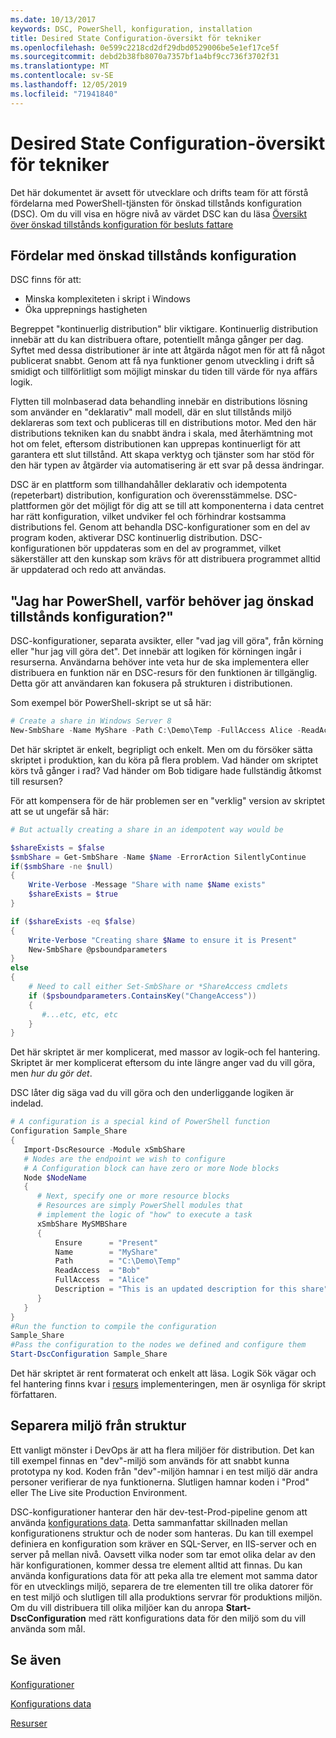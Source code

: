 ```yaml
---
ms.date: 10/13/2017
keywords: DSC, PowerShell, konfiguration, installation
title: Desired State Configuration-översikt för tekniker
ms.openlocfilehash: 0e599c2218cd2df29dbd0529006be5e1ef17ce5f
ms.sourcegitcommit: debd2b38fb8070a7357bf1a4bf9cc736f3702f31
ms.translationtype: MT
ms.contentlocale: sv-SE
ms.lasthandoff: 12/05/2019
ms.locfileid: "71941840"
---
```

# <a name="desired-state-configuration-overview-for-engineers"></a>Desired State Configuration-översikt för tekniker

Det här dokumentet är avsett för utvecklare och drifts team för att förstå fördelarna med PowerShell-tjänsten för önskad tillstånds konfiguration (DSC).
Om du vill visa en högre nivå av värdet DSC kan du läsa [Översikt över önskad tillstånds konfiguration för besluts fattare](decisionMaker.md)

## <a name="benefits-of-desired-state-configuration"></a>Fördelar med önskad tillstånds konfiguration

DSC finns för att:

- Minska komplexiteten i skript i Windows
- Öka upprepnings hastigheten

Begreppet "kontinuerlig distribution" blir viktigare.
Kontinuerlig distribution innebär att du kan distribuera oftare, potentiellt många gånger per dag.
Syftet med dessa distributioner är inte att åtgärda något men för att få något publicerat snabbt.
Genom att få nya funktioner genom utveckling i drift så smidigt och tillförlitligt som möjligt minskar du tiden till värde för nya affärs logik.

Flytten till molnbaserad data behandling innebär en distributions lösning som använder en "deklarativ" mall modell, där en slut tillstånds miljö deklareras som text och publiceras till en distributions motor.
Med den här distributions tekniken kan du snabbt ändra i skala, med återhämtning mot hot om felet, eftersom distributionen kan upprepas kontinuerligt för att garantera ett slut tillstånd.
Att skapa verktyg och tjänster som har stöd för den här typen av åtgärder via automatisering är ett svar på dessa ändringar.

DSC är en plattform som tillhandahåller deklarativ och idempotenta (repeterbart) distribution, konfiguration och överensstämmelse.
DSC-plattformen gör det möjligt för dig att se till att komponenterna i data centret har rätt konfiguration, vilket undviker fel och förhindrar kostsamma distributions fel.
Genom att behandla DSC-konfigurationer som en del av program koden, aktiverar DSC kontinuerlig distribution.
DSC-konfigurationen bör uppdateras som en del av programmet, vilket säkerställer att den kunskap som krävs för att distribuera programmet alltid är uppdaterad och redo att användas.

## <a name="i-have-powershell-why-do-i-need-desired-state-configuration"></a>"Jag har PowerShell, varför behöver jag önskad tillstånds konfiguration?"

DSC-konfigurationer, separata avsikter, eller "vad jag vill göra", från körning eller "hur jag vill göra det".
Det innebär att logiken för körningen ingår i resurserna.
Användarna behöver inte veta hur de ska implementera eller distribuera en funktion när en DSC-resurs för den funktionen är tillgänglig.
Detta gör att användaren kan fokusera på strukturen i distributionen.

Som exempel bör PowerShell-skript se ut så här:
```powershell
# Create a share in Windows Server 8
New-SmbShare -Name MyShare -Path C:\Demo\Temp -FullAccess Alice -ReadAccess Bob
```
Det här skriptet är enkelt, begripligt och enkelt.
Men om du försöker sätta skriptet i produktion, kan du köra på flera problem.
Vad händer om skriptet körs två gånger i rad?
Vad händer om Bob tidigare hade fullständig åtkomst till resursen?

För att kompensera för de här problemen ser en "verklig" version av skriptet att se ut ungefär så här:
```powershell
# But actually creating a share in an idempotent way would be

$shareExists = $false
$smbShare = Get-SmbShare -Name $Name -ErrorAction SilentlyContinue
if($smbShare -ne $null)
{
    Write-Verbose -Message "Share with name $Name exists"
    $shareExists = $true
}

if ($shareExists -eq $false)
{
    Write-Verbose "Creating share $Name to ensure it is Present"
    New-SmbShare @psboundparameters
}
else
{
    # Need to call either Set-SmbShare or *ShareAccess cmdlets
    if ($psboundparameters.ContainsKey("ChangeAccess"))
    {
       #...etc, etc, etc
    }
}
```

Det här skriptet är mer komplicerat, med massor av logik-och fel hantering.
Skriptet är mer komplicerat eftersom du inte längre anger vad du vill göra, men *hur du gör det*.

DSC låter dig säga vad du vill göra och den underliggande logiken är indelad.

```powershell
# A configuration is a special kind of PowerShell function
Configuration Sample_Share
{
   Import-DscResource -Module xSmbShare
   # Nodes are the endpoint we wish to configure
   # A Configuration block can have zero or more Node blocks
   Node $NodeName
   {
      # Next, specify one or more resource blocks
      # Resources are simply PowerShell modules that
      # implement the logic of "how" to execute a task
      xSmbShare MySMBShare
      {
          Ensure      = "Present"
          Name        = "MyShare"
          Path        = "C:\Demo\Temp"
          ReadAccess  = "Bob"
          FullAccess  = "Alice"
          Description = "This is an updated description for this share"
      }
   }
}
#Run the function to compile the configuration
Sample_Share
#Pass the configuration to the nodes we defined and configure them
Start-DscConfiguration Sample_Share
```

Det här skriptet är rent formaterat och enkelt att läsa.
Logik Sök vägar och fel hantering finns kvar i [resurs](../resources/resources.md) implementeringen, men är osynliga för skript författaren.

## <a name="separating-environment-from-structure"></a>Separera miljö från struktur

Ett vanligt mönster i DevOps är att ha flera miljöer för distribution.
Det kan till exempel finnas en "dev"-miljö som används för att snabbt kunna prototypa ny kod.
Koden från "dev"-miljön hamnar i en test miljö där andra personer verifierar de nya funktionerna.
Slutligen hamnar koden i "Prod" eller The Live site Production Environment.

DSC-konfigurationer hanterar den här dev-test-Prod-pipeline genom att använda [konfigurations data](../configurations/configData.md).
Detta sammanfattar skillnaden mellan konfigurationens struktur och de noder som hanteras.
Du kan till exempel definiera en konfiguration som kräver en SQL-Server, en IIS-server och en server på mellan nivå.
Oavsett vilka noder som tar emot olika delar av den här konfigurationen, kommer dessa tre element alltid att finnas.
Du kan använda konfigurations data för att peka alla tre element mot samma dator för en utvecklings miljö, separera de tre elementen till tre olika datorer för en test miljö och slutligen till alla produktions servrar för produktions miljön.
Om du vill distribuera till olika miljöer kan du anropa **Start-DscConfiguration** med rätt konfigurations data för den miljö som du vill använda som mål.

## <a name="see-also"></a>Se även

[Konfigurationer](../configurations/configurations.md)

[Konfigurations data](../configurations/configData.md)

[Resurser](../resources/resources.md)
